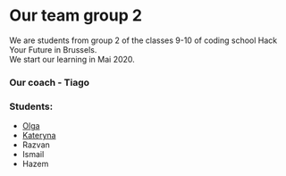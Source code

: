 # Our team group 2

We are students from group 2 of the classes 9-10 of coding school Hack Your Future in Brussels.  
We start our learning in Mai 2020.

### Our coach - Tiago

### Students:
- [Olga](./Olga.md)
- [Kateryna](./Kateryna.md)
- Razvan
- Ismail
- Hazem